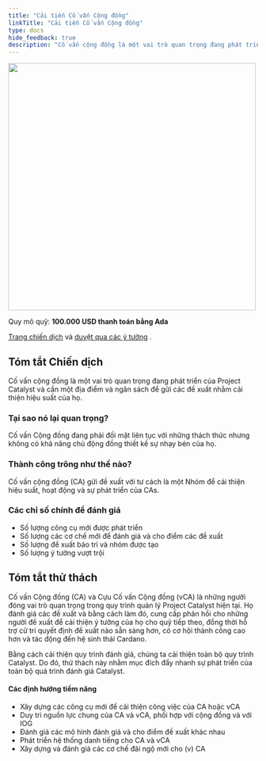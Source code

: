 ```yaml
---
title: "Cải tiến Cố vấn Cộng đồng"
linkTitle: "Cải tiến Cố vấn Cộng đồng"
type: docs
hide_feedback: true
description: "Cố vấn cộng đồng là một vai trò quan trọng đang phát triển của Project Catalyst và cần một địa điểm và ngân sách để gửi các đề xuất nhằm cải thiện hiệu suất của họ"
---
```


<img src="https://cardano.ideascale.com/community-library/accounts/93/936143/Public/21-Community-Advisor-Improvements-dbdbe2.png" style="width:500px;height500px">

Quy mô quỹ: **100.000 USD thanh toán bằng Ada**

[Trang chiến dịch](https://cardano.ideascale.com/c/idea/384394) và [duyệt qua các ý tưởng](https://cardano.ideascale.com/c/campaigns/26453/stage/all/ideas/unspecified) .

## Tóm tắt Chiến dịch

Cố vấn cộng đồng là một vai trò quan trọng đang phát triển của Project Catalyst và cần một địa điểm và ngân sách để gửi các đề xuất nhằm cải thiện hiệu suất của họ.

### Tại sao nó lại quan trọng?

Cố vấn Cộng đồng đang phải đối mặt liên tục với những thách thức nhưng không có khả năng chủ động đồng thiết kế sự nhạy bén của họ.

### Thành công trông như thế nào?

Cố vấn cộng đồng (CA) gửi đề xuất với tư cách là một Nhóm để cải thiện hiệu suất, hoạt động và sự phát triển của CAs.

### Các chỉ số chính để đánh giá

- Số lượng công cụ mới được phát triển
- Số lượng các cơ chế mới để đánh giá và cho điểm các đề xuất
- Số lượng đề xuất bảo trì và nhóm được tạo
- Số lượng ý tưởng vượt trội

## Tóm tắt thử thách

Cố vấn Cộng đồng (CA) và Cựu Cố vấn Cộng đồng (vCA) là những người đóng vai trò quan trọng trong quy trình quản lý Project Catalyst hiện tại. Họ đánh giá các đề xuất và bằng cách làm đó, cung cấp phản hồi cho những người đề xuất để cải thiện ý tưởng của họ cho quỹ tiếp theo, đồng thời hỗ trợ cử tri quyết định đề xuất nào sẵn sàng hơn, có cơ hội thành công cao hơn và tác động đến hệ sinh thái Cardano.

Bằng cách cải thiện quy trình đánh giá, chúng ta cải thiện toàn bộ quy trình Catalyst. Do đó, thử thách này nhằm mục đích đẩy nhanh sự phát triển của toàn bộ quá trình đánh giá Catalyst.

#### Các định hướng tiềm năng

- Xây dựng các công cụ mới để cải thiện công việc của CA hoặc vCA
- Duy trì nguồn lực chung của CA và vCA, phối hợp với cộng đồng và với IOG
- Đánh giá các mô hình đánh giá và cho điểm đề xuất khác nhau
- Phát triển hệ thống danh tiếng cho CA và vCA
- Xây dựng và đánh giá các cơ chế đãi ngộ mới cho (v) CA
